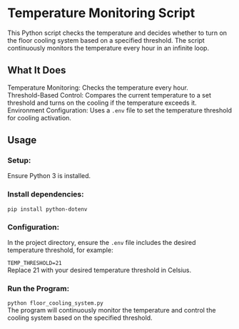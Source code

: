 # Temperature Monitoring Script

This Python script checks the temperature and decides whether to turn on the floor cooling system based on a specified threshold. The script continuously monitors the temperature every hour in an infinite loop.

## What It Does
Temperature Monitoring: Checks the temperature every hour.<br>
Threshold-Based Control: Compares the current temperature to a set threshold and turns on the cooling if the temperature exceeds it.<br>
Environment Configuration: Uses a `.env` file to set the temperature threshold for cooling activation.<br>

## Usage

### Setup:

Ensure Python 3 is installed.

### Install dependencies:

`pip install python-dotenv`

### Configuration:

In the project directory, ensure the `.env` file includes the desired temperature threshold, for example:<br>

`TEMP_THRESHOLD=21`<br>
Replace 21 with your desired temperature threshold in Celsius.

### Run the Program:

`python floor_cooling_system.py`<br>
The program will continuously monitor the temperature and control the cooling system based on the specified threshold.
